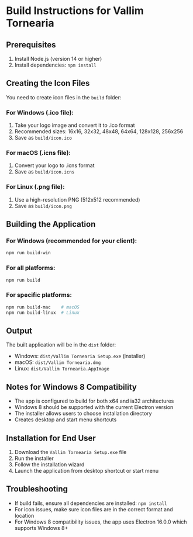# Build Instructions for Vallim Tornearia

## Prerequisites
1. Install Node.js (version 14 or higher)
2. Install dependencies: `npm install`

## Creating the Icon Files
You need to create icon files in the `build` folder:

### For Windows (.ico file):
1. Take your logo image and convert it to .ico format
2. Recommended sizes: 16x16, 32x32, 48x48, 64x64, 128x128, 256x256
3. Save as `build/icon.ico`

### For macOS (.icns file):
1. Convert your logo to .icns format
2. Save as `build/icon.icns`

### For Linux (.png file):
1. Use a high-resolution PNG (512x512 recommended)
2. Save as `build/icon.png`

## Building the Application

### For Windows (recommended for your client):
```bash
npm run build-win
```

### For all platforms:
```bash
npm run build
```

### For specific platforms:
```bash
npm run build-mac    # macOS
npm run build-linux  # Linux
```

## Output
The built application will be in the `dist` folder:
- Windows: `dist/Vallim Tornearia Setup.exe` (installer)
- macOS: `dist/Vallim Tornearia.dmg`
- Linux: `dist/Vallim Tornearia.AppImage`

## Notes for Windows 8 Compatibility
- The app is configured to build for both x64 and ia32 architectures
- Windows 8 should be supported with the current Electron version
- The installer allows users to choose installation directory
- Creates desktop and start menu shortcuts

## Installation for End User
1. Download the `Vallim Tornearia Setup.exe` file
2. Run the installer
3. Follow the installation wizard
4. Launch the application from desktop shortcut or start menu

## Troubleshooting
- If build fails, ensure all dependencies are installed: `npm install`
- For icon issues, make sure icon files are in the correct format and location
- For Windows 8 compatibility issues, the app uses Electron 16.0.0 which supports Windows 8+